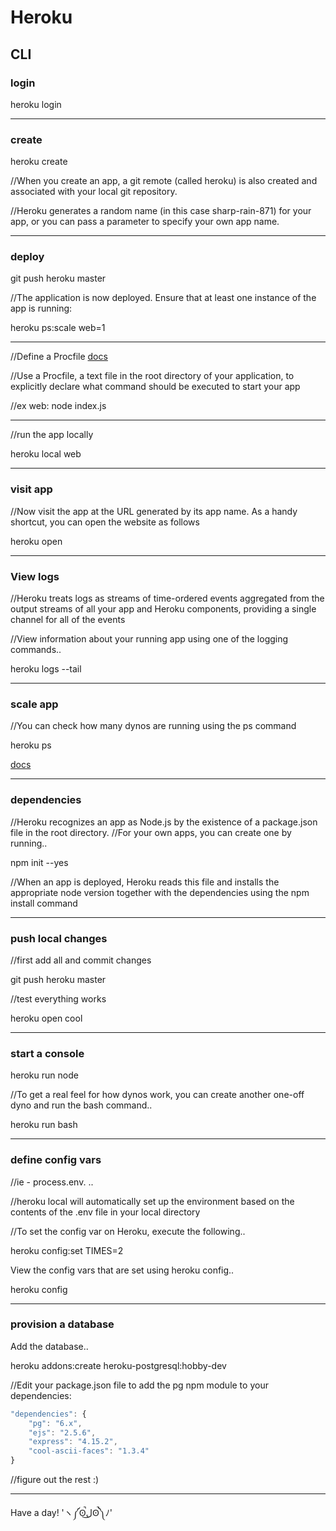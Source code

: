 # Heroku



## CLI

### login

heroku login

---

### create

heroku create

//When you create an app, a git remote (called heroku) is also created and associated with your local git repository.

//Heroku generates a random name (in this case sharp-rain-871) for your app, or you can pass a parameter to specify your own app name.


---

### deploy

git push heroku master

//The application is now deployed. Ensure that at least one instance of the app is running:

heroku ps:scale web=1

---

//Define a Procfile
[docs](https://devcenter.heroku.com/articles/procfile)

//Use a Procfile, a text file in the root directory of your application, to explicitly declare what command should be executed to start your app

//ex
web: node index.js

---

//run the app locally

heroku local web

---

### visit app

//Now visit the app at the URL generated by its app name. As a handy shortcut, you can open the website as follows

heroku open

---

### View logs

//Heroku treats logs as streams of time-ordered events aggregated from the output streams of all your app and Heroku components, providing a single channel for all of the events

//View information about your running app using one of the logging commands..

heroku logs --tail

---

### scale app

//You can check how many dynos are running using the ps command

heroku ps

[docs](https://devcenter.heroku.com/articles/getting-started-with-nodejs#scale-the-app)

---

### dependencies

//Heroku recognizes an app as Node.js by the existence of a package.json file in the root directory.
//For your own apps, you can create one by running..

npm init --yes

//When an app is deployed, Heroku reads this file and installs the appropriate node version together with the dependencies using the npm install command

---

### push local changes

//first add all and commit changes

git push heroku master

//test everything works

heroku open cool

---

### start a console

heroku run node

//To get a real feel for how dynos work, you can create another one-off dyno and run the bash command..

heroku run bash

---

### define config vars

//ie - process.env. ..

//heroku local will automatically set up the environment based on the contents of the .env file in your local directory

//To set the config var on Heroku, execute the following..

heroku config:set TIMES=2

View the config vars that are set using heroku config..

heroku config

---

### provision a database

Add the database..

heroku addons:create heroku-postgresql:hobby-dev

//Edit your package.json file to add the pg npm module to your dependencies:

```javascript
"dependencies": {
    "pg": "6.x",
    "ejs": "2.5.6",
    "express": "4.15.2",
    "cool-ascii-faces": "1.3.4"
}
```

//figure out the rest :)

---




Have a day!
'ヽ༼ʘ̚ل͜ʘ̚༽ﾉ'









